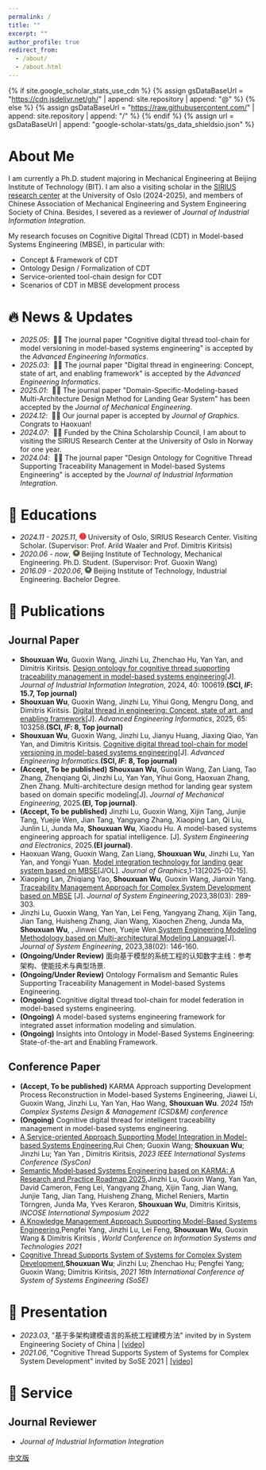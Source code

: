 ```yaml
---
permalink: /
title: ""
excerpt: ""
author_profile: true
redirect_from: 
  - /about/
  - /about.html
---
```


{% if site.google_scholar_stats_use_cdn %}
{% assign gsDataBaseUrl = "https://cdn.jsdelivr.net/gh/" | append: site.repository | append: "@" %}
{% else %}
{% assign gsDataBaseUrl = "https://raw.githubusercontent.com/" | append: site.repository | append: "/" %}
{% endif %}
{% assign url = gsDataBaseUrl | append: "google-scholar-stats/gs_data_shieldsio.json" %}

<span class='anchor' id='about-me'></span>

# About Me

I am currently a Ph.D. student majoring in Mechanical Engineering at Beijing Institute of Technology (BIT). I am also a visiting scholar in the [SIRIUS research center](https://sirius-labs.no/) at the University of Oslo (2024-2025), and members of Chinese Association of Mechanical Engineering and System Engineering Society of China.
Besides, I severed as a reviewer of _Journal of Industrial Information Integration_.



My research focuses on Cognitive Digital Thread (CDT) in Model-based Systems Engineering (MBSE), in particular with:
- Concept & Framework of CDT 
- Ontology Design / Formalization of CDT 
- Service-oriented tool-chain design for CDT
- Scenarios of CDT in MBSE development process

[//]: # (My google scholar links: <a href='https://scholar.google.com/citations?user=linMyIYAAAAJ'><img src="https://img.shields.io/endpoint?url=https%3A%2F%2Fcdn.jsdelivr.net%2Fgh%2FWuShouXuan%2FWuShouXuan.github.io@google-scholar-stats%2Fgs_data_shieldsio.json&logo=Google%20Scholar&labelColor=f6f6f6&color=9cf&style=flat&label=citations"></a>.)


<span class='anchor' id='news'></span>
# 🔥 News & Updates
- *2025.05*: &nbsp;🎉🎉 The journal paper "Cognitive digital thread tool-chain for model versioning in model-based systems engineering" is accepted by the _Advanced Engineering Informatics_.
- *2025.03*: &nbsp;🎉🎉 The journal paper "Digital thread in engineering: Concept, state of art, and enabling framework" is accepted by the _Advanced Engineering Informatics_.
- *2025.01*: &nbsp;🎉🎉 The journal paper "Domain-Specific-Modeling-based Multi-Architecture Design Method for Landing Gear System" has been accepted by the _Journal of Mechanical Engineering_.
- *2024.12*: &nbsp;🎉🎉 Our journal paper is accepted by _Journal of Graphics_. Congrats to Haoxuan!
- *2024.07*: &nbsp;🎉🎉 Funded by the China Scholarship Council, I am about to visiting the SIRIUS Research Center at the University of Oslo in Norway for one year. 
- *2024.04*: &nbsp;🎉🎉 The journal paper "Design Ontology for Cognitive Thread Supporting Traceability Management in Model-based Systems Engineering" is accepted by the _Journal of Industrial Information Integration_.

<span class='anchor' id='education'></span>
# 📖 Educations
- *2024.11 - 2025.11*, <img src='images/oslo.png' style="width: 1em;"> University of Oslo, SIRIUS Research Center. Visiting Scholar. (Supervisor: Prof. Arild Waaler and Prof. Dimitris Kiritsis)
- *2020.06 - now*, <img src='images/bit.png' style="width: 1em;"> Beijing Institute of Technology, Mechanical Engineering. Ph.D. Student. (Supervisor: Prof. Guoxin Wang)
- *2016.09 - 2020.06*, <img src='images/bit.png' style="width: 1em;"> Beijing Institute of Technology, Industrial Engineering. Bachelor Degree.

<span class='anchor' id='publications'></span>
# 📝 Publications 

## Journal Paper 

-  **Shouxuan Wu**, Guoxin Wang, Jinzhi Lu, Zhenchao Hu, Yan Yan, and Dimitris Kiritsis. [Design ontology for cognitive thread supporting traceability management in model-based systems engineering](https://www.sciencedirect.com/science/article/abs/pii/S2452414X24000633)[J]. _Journal of Industrial Information Integration_, 2024, 40: 100619.**(SCI, _IF_: 15.7, Top journal)**
-  **Shouxuan Wu**, Guoxin Wang, Jinzhi Lu, Yihui Gong, Mengru Dong, and Dimitris Kiritsis. [Digital thread in engineering: Concept, state of art, and enabling framework](https://www.sciencedirect.com/science/article/pii/S147403462500151X)[J]. _Advanced Engineering Informatics_, 2025, 65: 103258.**(SCI, _IF_: 8, Top journal)**
-  **Shouxuan Wu**, Guoxin Wang, Jinzhi Lu, Jianyu Huang, Jiaxing Qiao, Yan Yan, and Dimitris Kiritsis. [Cognitive digital thread tool-chain for model versioning in model-based systems engineering](https://www.sciencedirect.com/science/article/pii/S1474034625003830)[J]. _Advanced Engineering Informatics_.**(SCI, _IF_: 8, Top journal)**
- **(Accept, To be published)**  **Shouxuan Wu**, Guoxin Wang, Zan Liang, Tao Zhang, Zhenqiang Qi, Jinzhi Lu, Yan Yan, Yihui Gong, Haoxuan Zhang, Zhen Zhang. Multi-architecture design method for landing gear system based on domain specific modeling[J]. _Journal of Mechanical Engineering_, 2025.**(EI, Top journal)**.
- **(Accept, To be published)**  Jinzhi Lu, Guoxin Wang, Xijin Tang, Junjie Tang, Yuejie Wen, Jian Tang, Yangyang Zhang, Xiaoping Lan, Qi Liu, Junlin Li, Junda Ma, **Shouxuan Wu**, Xiaodu Hu. A model-based systems engineering approach for spatial intelligence. [J]. _System Engineering and Electronics_, 2025.**(EI journal)**.
- Haoxuan Wang, Guoxin Wang, Zan Liang, **Shouxuan Wu**, Jinzhi Lu, Yan Yan, and Yongji Yuan. [Model integration technology for landing gear system based on MBSE](http://kns.cnki.net/kcms/detail/10.1034.T.20250212.1625.002.html)[J/OL]. _Journal of Graphics_,1-13[2025-02-15].
- Xiaoping Lan, Zhiqiang Yao, **Shouxuan Wu**, Guoxin Wang, Jianxin Yang. [Traceability Management Approach for Complex System Development based on MBSE](https://kns.cnki.net/kcms2/article/abstract?v=3uoqIhG8C44YLTlOAiTRKu87-SJxoEJu6LL9TJzd50nXR1RVd4vjM9-ikWwjMRHBM0DIwiQduspghC_PlFnYvhSfVgt8w46m&uniplatform=NZKPT) [J]. _Journal of System Engineering_,2023,38(03): 289-303.
- Jinzhi Lu, Guoxin Wang, Yan Yan, Lei Feng, Yangyang Zhang, Xijin Tang, Jian Tang, Huisheng Zhang, Jian Wang, Xiaochen Zheng, Junda Ma, **Shouxuan Wu**, , Jinwei Chen, Yuejie Wen.[System Engineering Modeling Methodology based on Multi-architectural Modeling Language](https://kns.cnki.net/kcms2/article/abstract?v=3uoqIhG8C44YLTlOAiTRKibYlV5Vjs7ioT0BO4yQ4m_mOgeS2ml3UM3Lwras80PPKnwTyz39tdgxnrUTZZKokPZsZjfzURRQ&uniplatform=NZKPT)[J]. _Journal of System Engineering_, 2023,38(02): 146-160.
- **(Ongoing/Under Review)** 面向基于模型的系统工程的认知数字主线：参考架构、使能技术与典型场景.
- **(Ongoing/Under Review)** Ontology Formalism and Semantic Rules Supporting Traceability Management in Model-based Systems Engineering. 
- **(Ongoing)** Cognitive digital thread tool-chain for model federation in model-based systems engineering.
- **(Ongoing)** A model-based systems engineering framework for integrated asset information modeling and simulation.
- **(Ongoing)** Insights into Ontology in Model-Based Systems Engineering: State-of-the-art and Enabling Framework.


## Conference Paper
- **(Accept, To be published)** KARMA Approach supporting Development Process Reconstruction in Model-based Systems Engineering, Jiawei Li, Guoxin Wang, Jinzhi Lu, Yan Yan, Hao Wang, **Shouxuan Wu**. _2024 15th Complex Systems Design & Management (CSD&M) conference_
- **(Ongoing)** Cognitive digital thread for intelligent traceability management in model-based systems engineering.
- [A Service-oriented Approach Supporting Model Integration in Model-based Systems Engineering](https://ieeexplore.ieee.org/abstract/document/10131078),Rui Chen; Guoxin Wang; **Shouxuan Wu**; Jinzhi Lu; Yan Yan , Dimitris Kiritsis, _2023 IEEE International Systems Conference (SysCon)_
- [Semantic Model‐based Systems Engineering based on KARMA: A Research and Practice Roadmap 2025](https://incose.onlinelibrary.wiley.com/doi/abs/10.1002/iis2.12959),Jinzhi Lu, Guoxin Wang, Yan Yan, David Cameron, Feng Lei, Yangyang Zhang, Xijin Tang, Jian Wang, Junjie Tang, Jian Tang, Huisheng Zhang, Michel Reniers, Martin Törngren, Junda Ma, Yves Keraron, **Shouxuan Wu**, Dimitris Kiritsis, _INCOSE International Symposium 2022_
- [A Knowledge Management Approach Supporting Model-Based Systems Engineering](https://link.springer.com/chapter/10.1007/978-3-030-72651-5_55),Pengfei Yang, Jinzhi Lu, Lei Feng, **Shouxuan Wu**, Guoxin Wang & Dimitris Kiritsis , _World Conference on Information Systems and Technologies 2021_
- [Cognitive Thread Supports System of Systems for Complex System Development](https://ieeexplore.ieee.org/document/9497473),**Shouxuan Wu**; Jinzhi Lu; Zhenchao Hu; Pengfei Yang; Guoxin Wang; Dimitris Kiritsis, _2021 16th International Conference of System of Systems Engineering (SoSE)_


<span class='anchor' id='honors'></span>


<span class='anchor' id='presentation'></span>

# 💬 Presentation
- *2023.03*, "基于多架构建模语言的系统工程建模方法" invited by in System Engineering Society of China  \| [\[video\]](https://www.bilibili.com/video/BV1Ph4y1M7HQ/?spm_id_from=333.999.0.0&vd_source=0eeaaf8c44af71ea00cedc4c27622906)
- *2021.06*, "Cognitive Thread Supports System of Systems for Complex System Development" invited by SoSE 2021  \| [\[video\]](https://www.bilibili.com/video/BV1jr4y1r7Gp/?spm_id_from=333.788.videocard.0&vd_source=0eeaaf8c44af71ea00cedc4c27622906)

<span class='anchor' id='service'></span>

# 💼 Service
## Journal Reviewer
- _Journal of Industrial Information Integration_

<span class='anchor' id='projects'></span>

[中文版](https://wushouxuan.github.io/CN)

[//]: # (# 🔨 Project  )

[//]: # (<div class='paper-box'><div class='paper-box-image'><div><div class="badge">Open Source MBSE Project</div><img src='images/MarRoverMBSE.png' alt="sym" width="100%"></div></div>)

[//]: # (<div class='paper-box-text' markdown="1">)

[//]: # ()
[//]: # ([Mars Rover MBSE modeling]&#40;http://ikarma.chinambse.com/usecase/301&#41;)

[//]: # ()
[//]: # (**Shouxuan Wu**, Jiawei Li, Rui Chen, Zhiqing Liu, Mengru Dong)

[//]: # ()
[//]: # ( <strong><span class='show_paper_citations' data='DhtAFkwAAAAJ:ALROH1vI_8AC'></span></strong>)

[//]: # ()
[//]: # (- This work focus on the concept modeling, early verification, and integration of Mars Rover.)

[//]: # (- Academic Impact: This work is developed based on mission, operation, function, logic and physics &#40;MOFLP&#41; modeling methodology and OSLC services, which supports the demand for multi-architecture modeling based on the same meta meta-models, and improves the ability for integrating heterogenous models in different modeling tools.)

[//]: # (- Industry Impact: This work includes at least 4 heterogenous modeling languages/tools &#40;Excel, KARMA, Modelica, Julia&#41;, and can be reused in other similar modeling project.)

[//]: # (- [\[video\]]&#40;https://www.bilibili.com/video/BV15Y411f7PG/?spm_id_from=333.999.0.0&vd_source=0eeaaf8c44af71ea00cedc4c27622906&#41; )

[//]: # ()
[//]: # (</div>)

[//]: # (</div>)
<script type="text/javascript" id="clustrmaps" src="//cdn.clustrmaps.com/map_v2.js?cl=080808&w=300&t=tt&d=Ty4k3O_vxcx4PxqQv-Ai_DOtHZrXai3T72vSBL5D0Uo&co=ffffff&cmo=3acc3a&cmn=ff5353&ct=808080"></script>


